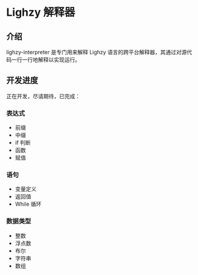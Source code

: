 # Lighzy 解释器

## 介绍

lighzy-interpreter 是专门用来解释 Lighzy 语言的跨平台解释器，其通过对源代码一行一行地解释以实现运行。

## 开发进度

正在开发，尽请期待，已完成：

### 表达式

- 前缀
- 中缀
- if 判断
- 函数
- 赋值

### 语句

- 变量定义
- 返回值
- While 循环

### 数据类型

- 整数
- 浮点数
- 布尔
- 字符串
- 数组
